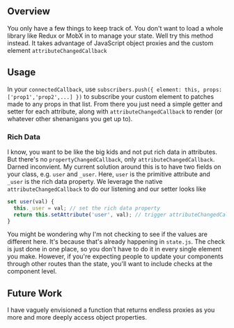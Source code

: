 ## Overview
You only have a few things to keep track of. You don't want to load a whole library like Redux or MobX in to manage your state. Well try this method instead. It takes advantage of JavaScript object proxies and the custom element `attributeChangedCallback`

## Usage
In your `connectedCallback`, use `subscribers.push({ element: this, props: ['prop1','prop2',...] })` to subscribe your custom element to patches made to any props in that list. From there you just need a simple getter and setter for each attribute, along with `attributeChangedCallback` to render (or whatever other shenanigans you get up to).

### Rich Data
I know, you want to be like the big kids and not put rich data in attributes. But there's no `propertyChangedCallback`, only `attributeChangedCallback`. Darned inconvient. My current solution around this is to have two fields on your class, e.g. `user` and `_user`. Here, `user` is the primitive attribute and `_user` is the rich data property. We leverage the native `attributeChangedCallback` to do our listening and our setter looks like

```javascript
set user(val) {
  this._user = val; // set the rich data property
  return this.setAttribute('user', val); // trigger attributeChangedCallback
}
```

You might be wondering why I'm not checking to see if the values are different here. It's because that's already happening in `state.js`. The check is just done in one place, so you don't have to do it in every single element you make. However, if you're expecting people to update your components through other routes than the state, you'll want to include checks at the component level.

## Future Work
I have vaguely envisioned a function that returns endless proxies as you more and more deeply access object properties.